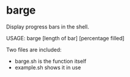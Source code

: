 # barge

Display progress bars in the shell.

USAGE: barge [length of bar] [percentage filled]

Two files are included: 
- barge.sh is the function itself
- example.sh shows it in use
